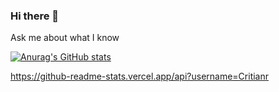 ### Hi there 👋



Ask me about what I know 


[![Anurag's GitHub stats](https://github-readme-stats.vercel.app/api?username=Critianr)](https://github.com/anuraghazra/github-readme-stats)

https://github-readme-stats.vercel.app/api?username=Critianr
<!--
**Critianr/Critianr** is a ✨ _special_ ✨ repository because its `README.md` (this file) appears on your GitHub profile.

Here are some ideas to get you started:

- 🔭 I’m currently working on ...
- 🌱 I’m currently learning ...
- 👯 I’m looking to collaborate on ...
- 🤔 I’m looking for help with ...
### 💬 Ask me about what I know 
- 📫 How to reach me: ...
- 😄 Pronouns: ...
- ⚡ Fun fact: ...
-->
